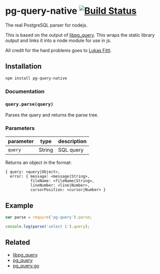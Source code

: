 # pg-query-native [![Build Status](https://travis-ci.org/zhm/pg-query-native.svg?branch=master)](https://travis-ci.org/zhm/pg-query-native)

The real PostgreSQL parser for nodejs.

This is based on the output of [libpg_query](https://github.com/lfittl/libpg_query). This wraps the static library output and links it into a node module for use in js.

All credit for the hard problems goes to [Lukas Fittl](https://github.com/lfittl).

## Installation

```sh
npm install pg-query-native
```

### Documentation

### `query.parse(query)`

Parses the query and returns the parse tree.

### Parameters

| parameter            | type               | description                                               |
| -------------------- | ------------------ | --------------------------------------------------------- |
| `query`              | String             | SQL query                                                 |

Returns an object in the format:

```
{ query: <query|Object>,
  error: { message: <message|String>,
           fileName: <fileName|String>,
           lineNumber: <line|Number>,
           cursorPosition: <cursor|Number> }
```

## Example

```js
var parse = require('pg-query').parse;

console.log(parse('select 1').query);
```

## Related

* [libpg_query](https://github.com/lfittl/libpg_query)
* [pg_query](https://github.com/lfittl/pg_query)
* [pg_query.go](https://github.com/lfittl/pg_query.go)
